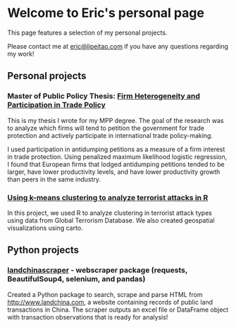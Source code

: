 # Welcome to Eric's personal page
This page features a selection of my personal projects.

Please contact me at <eric@lipeitao.com> if you have any questions regarding my work!

## Personal projects

### Master of Public Policy Thesis: [Firm Heterogeneity and Participation in Trade Policy](https://repository.library.georgetown.edu/handle/10822/1043955)

This is my thesis I wrote for my MPP degree. The goal of the research was to analyze which firms will tend to petition the government for trade protection and actively participate in international trade policy-making.


I used participation in antidumping petitions as a measure of a firm interest in trade protection.  Using penalized maximum likelihood logistic regression, I found  that European firms that lodged antidumping petitions tended to be larger, have lower productivity levels, and have lower productivity growth than peers in the same industry.

### [Using k-means clustering to analyze terrorist attacks in R](https://github.com/liptao/global-terrorism)

In this project, we used R to analyze clustering in terrorist attack types using data from Global Terrorism Database. We also created geospatial visualizations using carto.

## Python projects

### [landchinascraper](https://github.com/liptao/landchinascraper) - webscraper package (requests, BeautifulSoup4, selenium, and pandas)
Created a Python package to search, scrape and parse HTML from http://www.landchina.com, a website containing records of public land transactions in China. The scraper outputs an excel file or DataFrame object with transaction observations that is ready for analysis!
